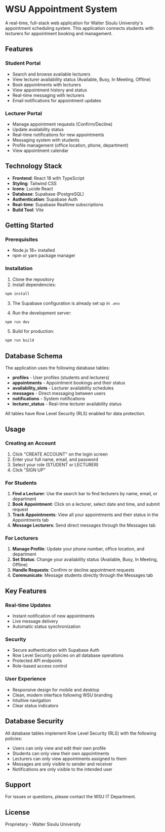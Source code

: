 # WSU Appointment System

A real-time, full-stack web application for Walter Sisulu University's appointment scheduling system. This application connects students with lecturers for appointment booking and management.

## Features

### Student Portal
- Search and browse available lecturers
- View lecturer availability status (Available, Busy, In Meeting, Offline)
- Book appointments with lecturers
- View appointment history and status
- Real-time messaging with lecturers
- Email notifications for appointment updates

### Lecturer Portal
- Manage appointment requests (Confirm/Decline)
- Update availability status
- Real-time notifications for new appointments
- Messaging system with students
- Profile management (office location, phone, department)
- View appointment calendar

## Technology Stack

- **Frontend**: React 18 with TypeScript
- **Styling**: Tailwind CSS
- **Icons**: Lucide React
- **Database**: Supabase (PostgreSQL)
- **Authentication**: Supabase Auth
- **Real-time**: Supabase Realtime subscriptions
- **Build Tool**: Vite

## Getting Started

### Prerequisites
- Node.js 18+ installed
- npm or yarn package manager

### Installation

1. Clone the repository
2. Install dependencies:
```bash
npm install
```

3. The Supabase configuration is already set up in `.env`

4. Run the development server:
```bash
npm run dev
```

5. Build for production:
```bash
npm run build
```

## Database Schema

The application uses the following database tables:

- **profiles** - User profiles (students and lecturers)
- **appointments** - Appointment bookings and their status
- **availability_slots** - Lecturer availability schedules
- **messages** - Direct messaging between users
- **notifications** - System notifications
- **lecturer_status** - Real-time lecturer availability status

All tables have Row Level Security (RLS) enabled for data protection.

## Usage

### Creating an Account

1. Click "CREATE ACCOUNT" on the login screen
2. Enter your full name, email, and password
3. Select your role (STUDENT or LECTURER)
4. Click "SIGN UP"

### For Students

1. **Find a Lecturer**: Use the search bar to find lecturers by name, email, or department
2. **Book Appointment**: Click on a lecturer, select date and time, and submit request
3. **Track Appointments**: View all your appointments and their status in the Appointments tab
4. **Message Lecturers**: Send direct messages through the Messages tab

### For Lecturers

1. **Manage Profile**: Update your phone number, office location, and department
2. **Set Status**: Change your availability status (Available, Busy, In Meeting, Offline)
3. **Handle Requests**: Confirm or decline appointment requests
4. **Communicate**: Message students directly through the Messages tab

## Key Features

### Real-time Updates
- Instant notification of new appointments
- Live message delivery
- Automatic status synchronization

### Security
- Secure authentication with Supabase Auth
- Row Level Security policies on all database operations
- Protected API endpoints
- Role-based access control

### User Experience
- Responsive design for mobile and desktop
- Clean, modern interface following WSU branding
- Intuitive navigation
- Clear status indicators

## Database Security

All database tables implement Row Level Security (RLS) with the following policies:

- Users can only view and edit their own profile
- Students can only view their own appointments
- Lecturers can only view appointments assigned to them
- Messages are only visible to sender and receiver
- Notifications are only visible to the intended user

## Support

For issues or questions, please contact the WSU IT Department.

## License

Proprietary - Walter Sisulu University
